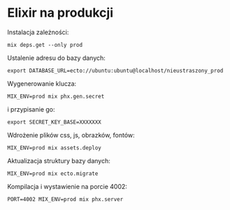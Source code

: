 # Elixir na produkcji

Instalacja zależności:

```console
mix deps.get --only prod
```

Ustalenie adresu do bazy danych:

```console
export DATABASE_URL=ecto://ubuntu:ubuntu@localhost/nieustraszony_prod
```

Wygenerowanie klucza:

```console
MIX_ENV=prod mix phx.gen.secret
```

i przypisanie go:

```console
export SECRET_KEY_BASE=XXXXXXX
```

Wdrożenie plików css, js, obrazków, fontów:

```console
MIX_ENV=prod mix assets.deploy
```

Aktualizacja struktury bazy danych:

```console
MIX_ENV=prod mix ecto.migrate
```

Kompilacja i wystawienie na porcie 4002:

```console
PORT=4002 MIX_ENV=prod mix phx.server
```
